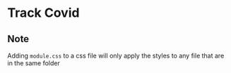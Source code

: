 # Track Covid

## Note
Adding `module.css` to a css file will only apply the styles to any file that are in the same folder